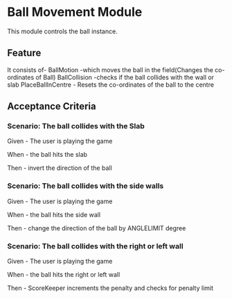 
# Ball Movement Module

This module controls the ball instance.

## Feature

It consists of-
  BallMotion -which moves the ball in the field(Changes the co-ordinates of Ball)
  BallCollision -checks if the ball collides with the wall or slab
  PlaceBallInCentre - Resets the co-ordinates of the ball to the centre

## Acceptance Criteria

### Scenario: The ball collides with the Slab

  Given - The user is playing the game

  When - the ball hits the slab

  Then - invert the direction of the ball

### Scenario: The ball collides with the side walls

  Given - The user is playing the game

  When - the ball hits the side wall

  Then - change the direction of the ball by ANGLELIMIT degree

### Scenario: The ball collides with the right or left wall

  Given - The user is playing the game

  When - the ball hits the right or left wall

  Then - ScoreKeeper increments the penalty and checks for penalty limit
